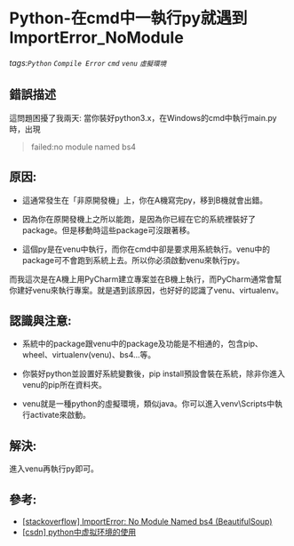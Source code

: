 # Python-在cmd中一執行py就遇到ImportError_NoModule
###### tags:`Python` `Compile Error` `cmd` `venu` `虛擬環境`

## 錯誤描述
這問題困擾了我兩天: 當你裝好python3.x，在Windows的cmd中執行main.py時，出現
> failed:no module named bs4

## 原因: 
 - 這通常發生在「非原開發機」上，你在A機寫完py，移到B機就會出錯。

 - 因為你在原開發機上之所以能跑，是因為你已經在它的系統裡裝好了package。但是移動時這些package可沒跟著移。

 - 這個py是在venu中執行，而你在cmd中卻是要求用系統執行。venu中的package可不會跑到系統上去。所以你必須啟動venu來執行py。

而我這次是在A機上用PyCharm建立專案並在B機上執行，而PyCharm通常會幫你建好venu來執行專案。就是遇到該原因，也好好的認識了venu、virtualenv。

## 認識與注意: 

 - 系統中的package跟venu中的package及功能是不相通的，包含pip、wheel、virtualenv(venu)、bs4...等。

 - 你裝好python並設置好系統變數後，pip install預設會裝在系統，除非你進入venu的pip所在資料夾。

 - venu就是一種python的虛擬環境，類似java。你可以進入venv\Scripts中執行activate來啟動。

## 解決: 

進入venu再執行py即可。

## 參考: 

 - [[stackoverflow] ImportError: No Module Named bs4 (BeautifulSoup)](https://stackoverflow.com/questions/11783875/importerror-no-module-named-bs4-beautifulsoup)
 - [[csdn] python中虚拟环境的使用](https://blog.csdn.net/You_are_my_dream/article/details/53029233)